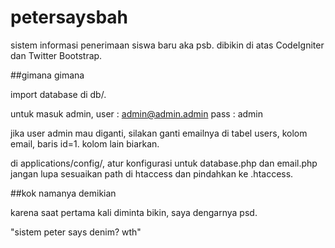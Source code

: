petersaysbah
============

sistem informasi penerimaan siswa baru aka psb. dibikin di atas CodeIgniter dan Twitter Bootstrap.

##gimana gimana

import database di db/.

untuk masuk admin,
user : admin@admin.admin
pass : admin

jika user admin mau diganti, silakan ganti emailnya di tabel users, kolom email, baris id=1. kolom lain biarkan.

di applications/config/, atur konfigurasi untuk database.php dan email.php
jangan lupa sesuaikan path di htaccess dan pindahkan ke .htaccess.

##kok namanya demikian

karena saat pertama kali diminta bikin, saya dengarnya psd.

"sistem peter says denim? wth"
